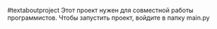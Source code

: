 #textaboutproject
Этот проект нужен для совместной работы программистов.
Чтобы запустить проект, войдите в папку main.py
